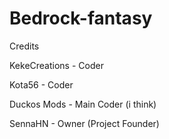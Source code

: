 # Bedrock-fantasy


Credits

KekeCreations - Coder



Kota56 - Coder



Duckos Mods - Main Coder (i think)



SennaHN - Owner (Project Founder) 

